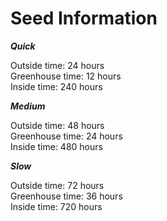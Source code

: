 # Seed Information

***Quick***

Outside time: 24 hours  
Greenhouse time: 12 hours  
Inside  time: 240 hours  

***Medium***

Outside time: 48 hours  
Greenhouse time: 24 hours  
Inside time: 480 hours  

***Slow***

Outside time: 72 hours  
Greenhouse time: 36 hours  
Inside time: 720 hours  

